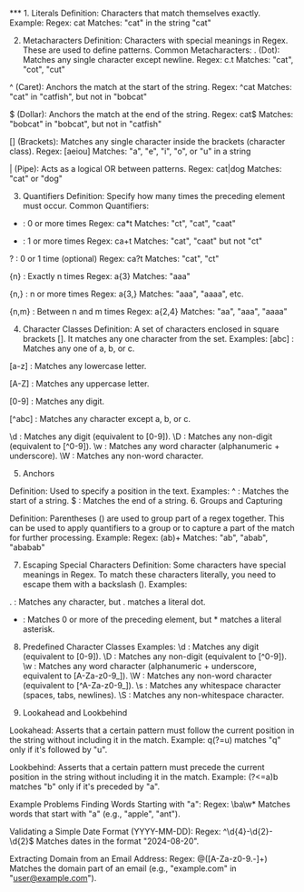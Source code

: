 *** 1. Literals
Definition: Characters that match themselves exactly.
Example:
Regex: cat
Matches: "cat" in the string "cat"

2. Metacharacters
Definition: Characters with special meanings in Regex. These are used to define patterns.
Common Metacharacters:
. (Dot): Matches any single character except newline.
Regex: c.t
Matches: "cat", "cot", "cut"

^ (Caret): Anchors the match at the start of the string.
Regex: ^cat
Matches: "cat" in "catfish", but not in "bobcat"

$ (Dollar): Anchors the match at the end of the string.
Regex: cat$
Matches: "bobcat" in "bobcat", but not in "catfish"

[] (Brackets): Matches any single character inside the brackets (character class).
Regex: [aeiou]
Matches: "a", "e", "i", "o", or "u" in a string

| (Pipe): Acts as a logical OR between patterns.
Regex: cat|dog
Matches: "cat" or "dog"

3. Quantifiers
Definition: Specify how many times the preceding element must occur.
Common Quantifiers:

* : 0 or more times
Regex: ca*t
Matches: "ct", "cat", "caat"

+ : 1 or more times
Regex: ca+t
Matches: "cat", "caat" but not "ct"


? : 0 or 1 time (optional)
Regex: ca?t
Matches: "cat", "ct"

{n} : Exactly n times
Regex: a{3}
Matches: "aaa"

{n,} : n or more times
Regex: a{3,}
Matches: "aaa", "aaaa", etc.

{n,m} : Between n and m times
Regex: a{2,4}
Matches: "aa", "aaa", "aaaa"

4. Character Classes
Definition: A set of characters enclosed in square brackets []. It matches any one character from the set.
Examples:
[abc] : Matches any one of a, b, or c.

[a-z] : Matches any lowercase letter.

[A-Z] : Matches any uppercase letter.

[0-9] : Matches any digit.

[^abc] : Matches any character except a, b, or c.

\d : Matches any digit (equivalent to [0-9]).
\D : Matches any non-digit (equivalent to [^0-9]).
\w : Matches any word character (alphanumeric + underscore).
\W : Matches any non-word character.

5. Anchors

Definition: Used to specify a position in the text.
Examples:
^ : Matches the start of a string.
$ : Matches the end of a string.
6. Groups and Capturing

Definition: Parentheses () are used to group part of a regex together. This can be used to apply quantifiers to a group or to capture a part of the match for further processing.
Example:
Regex: (ab)+
Matches: "ab", "abab", "ababab"

7. Escaping Special Characters
Definition: Some characters have special meanings in Regex. To match these characters literally, you need to escape them with a backslash (\).
Examples:

. : Matches any character, but \. matches a literal dot.
* : Matches 0 or more of the preceding element, but \* matches a literal asterisk.

8. Predefined Character Classes
Examples:
\d : Matches any digit (equivalent to [0-9]).
\D : Matches any non-digit (equivalent to [^0-9]).
\w : Matches any word character (alphanumeric + underscore, equivalent to [A-Za-z0-9_]).
\W : Matches any non-word character (equivalent to [^A-Za-z0-9_]).
\s : Matches any whitespace character (spaces, tabs, newlines).
\S : Matches any non-whitespace character.


9. Lookahead and Lookbehind

Lookahead: Asserts that a certain pattern must follow the current position in the string without including it in the match.
Example: q(?=u) matches "q" only if it's followed by "u".

Lookbehind: Asserts that a certain pattern must precede the current position in the string without including it in the match.
Example: (?<=a)b matches "b" only if it's preceded by "a".

Example Problems
Finding Words Starting with "a":
Regex: \ba\w*
Matches words that start with "a" (e.g., "apple", "ant").

Validating a Simple Date Format (YYYY-MM-DD):
Regex: ^\d{4}-\d{2}-\d{2}$
Matches dates in the format "2024-08-20".

Extracting Domain from an Email Address:
Regex: @([A-Za-z0-9.-]+)
Matches the domain part of an email (e.g., "example.com" in "user@example.com").
